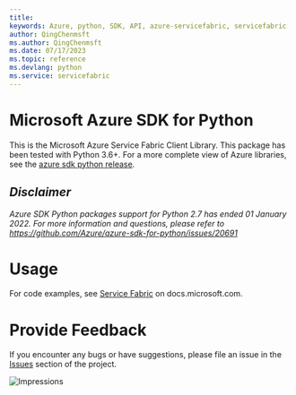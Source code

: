 ```yaml
---
title: 
keywords: Azure, python, SDK, API, azure-servicefabric, servicefabric
author: QingChenmsft
ms.author: QingChenmsft
ms.date: 07/17/2023
ms.topic: reference
ms.devlang: python
ms.service: servicefabric
---
```

# Microsoft Azure SDK for Python

This is the Microsoft Azure Service Fabric Client Library.
This package has been tested with Python 3.6+.
For a more complete view of Azure libraries, see the [azure sdk python release](https://aka.ms/azsdk/python/all).

## _Disclaimer_

_Azure SDK Python packages support for Python 2.7 has ended 01 January 2022. For more information and questions, please refer to https://github.com/Azure/azure-sdk-for-python/issues/20691_

# Usage




For code examples, see [Service Fabric](/python/api/overview/azure/service-fabric) on docs.microsoft.com.


# Provide Feedback

If you encounter any bugs or have suggestions, please file an issue in the
[Issues](https://github.com/Azure/azure-sdk-for-python/issues)
section of the project. 


![Impressions](https://azure-sdk-impressions.azurewebsites.net/api/impressions/azure-sdk-for-python%2Fazure-servicefabric%2FREADME.png)

